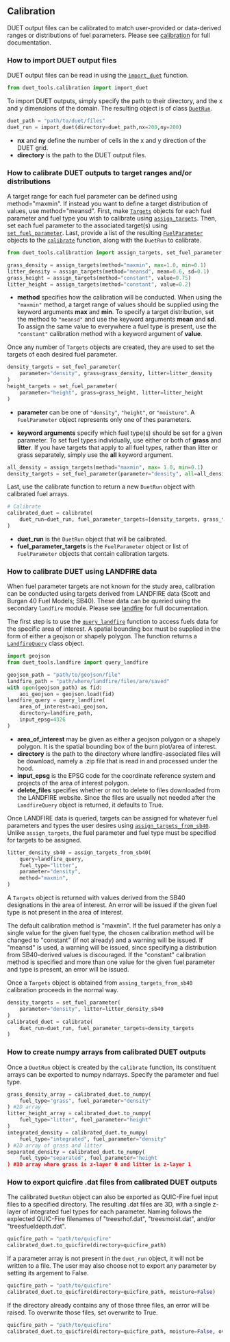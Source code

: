 ## Calibration

DUET output files can be calibrated to match user-provided or data-derived ranges or distributions of fuel parameters. Please see [calibration](reference.md#duet_tools.calibration) for full documentation.

### How to import DUET output files

DUET output files can be read in using the [`import_duet`](reference.md#duet_tools.calibration.import_duet) function.

```python
from duet_tools.calibration import import_duet
```

To import DUET outputs, simply specify the path to their directory, and the x and y dimensions of the domain. The resulting object is of class [`DuetRun`](reference.md#duet_tools.calibration.DuetRun).

```python
duet_path = "path/to/duet/files"
duet_run = import_duet(directory=duet_path,nx=200,ny=200)
```

- **nx** and **ny** define the number of cells in the x and y direction of the DUET grid.
- **directory** is the path to the DUET output files.

### How to calibrate DUET outputs to target ranges and/or distributions

A target range for each fuel parameter can be defined using method="maxmin". If instead you want to define a target distribution of values, use method="meansd".
First, make [`Targets`](reference.md#duet_tools.calibration.Targets) objects for each fuel parameter and fuel type you wish to calibrate using [`assign_targets`](reference.md#duet_tools.calibration.assign_targets). Then, set each fuel parameter to the associated target(s) using [`set_fuel_parameter`](reference.md#duet_tools.calibration.set_fuel_parameter). Last, provide a list of the resulting [`FuelParameter`](reference.md#duet_tools.calibration.FuelParameter) objects to the [`calibrate`](reference.md#duet_tools.calibration.calibrate) function, along with the `DuetRun` to calibrate.

```python
from duet_tools.calibrattion import assign_targets, set_fuel_parameter, calibrate

grass_density = assign_targets(method="maxmin", max=1.0, min=0.1)
litter_density = assign_targets(method="meansd", mean=0.6, sd=0.1)
grass_height = assign_targets(method="constant", value=0.75)
litter_height = assign_targets(method="constant", value=0.2)
```

- **method** specifies how the calibration will be conducted. When using the `"maxmin"` method, a target range of values should be supplied using the keyword arguments **max** and **min**. To specify a target distribution, set the method to `"meansd"` and use the keyword arguments **mean** and **sd**. To assign the same value to everywhere a fuel type is present, use the `"constant"` calibration method with a keyword argument of **value**.

Once any number of `Targets` objects are created, they are used to set the targets of each desired fuel parameter.

```python
density_targets = set_fuel_parameter(
    parameter="density", grass=grass_density, litter=litter_density
)
height_targets = set_fuel_parameter(
    parameter="height", grass=grass_height, litter=litter_height
)
```
- **parameter** can be one of `"density"`, `"height"`, or `"moisture"`. A `FuelParameter` object represents only one of thes parameters.

- **keyword arguments** specify which fuel type(s) should be set for a given parameter. To set fuel types individually, use either or both of **grass** and **litter**. If you have targets that apply to all fuel types, rather than litter or grass separately, simply use the **all** keyword argument.

```python
all_density = assign_targets(method="maxmin", max= 1.0, min=0.1)
density_targets = set_fuel_parameter(parameter="density", all=all_density)
```

Last, use the calibrate function to return a new `DuetRun` object with calibrated fuel arrays.

```python
# Calibrate
calibrated_duet = calibrate(
    duet_run=duet_run, fuel_parameter_targets=[density_targets, grass_targets]
)
```

- **duet_run** is the `DuetRun` object that will be calibrated.
- **fuel_parameter_targets** is the `FuelParameter` object or list of `FuelParameter` objects that contain calibration targets.

### How to calibrate DUET using LANDFIRE data

When fuel parameter targets are not known for the study area, calibration can be conducted using targets derived from LANDFIRE data (Scott and Burgan 40 Fuel Models; SB40). These data can be queried using the secondary `landfire` module. Please see [landfire](reference.md#duet_tools.landfire) for full documentation.

The first step is to use the [`query_landfire`](reference.md#duet_tools.landfire.query_landfire) function to access fuels data for the specific area of interest. A spatial bounding box must be supplied in the form of either a geojson or shapely polygon. The function returns a [`LandfireQuery`](reference.md#duet_tools.landfire.LandfireQuery) class object.

```python
import geojson
from duet_tools.landfire import query_landfire

geojson_path = "path/to/geojson/file"
landfire_path = "path/where/landfire/files/are/saved"
with open(geojson_path) as fid:
    aoi_geojson = geojson.load(fid)
landfire_query = query_landfire(
    area_of_interest=aoi_geojson,
    directory=landfire_path,
    input_epsg=4326
)
```

- **area_of_interest** may be given as either a geojson polygon or a shapely polygon. It is the spatial bounding box of the burn plot/area of interest.
- **directory** is the path to the directory where landfire-associated files will be download, namely a .zip file that is read in and processed under the hood.
- **input_epsg** is the EPSG code for the coordinate reference system and projects of the area of interest polygon.
- **delete_files** specifies whether or not to delete to files downloaded from the LANDFIRE website. Since the files are usually not needed after the `LandfireQuery` object is returned, it defaults to True.

Once LANDFIRE data is queried, targets can be assigned for whatever fuel parameters and types the user desires using [`assign_targets_from_sb40`](reference.md#duet_tools.calibration.assign_targets_from_sb40). Unlike `assign_targets`, the fuel parameter and fuel type must be specified for targets to be assigned.

```python
litter_density_sb40 = assign_targets_from_sb40(
    query=landfire_query,
    fuel_type="litter",
    parameter="density",
    method="maxmin",
)
```

A `Targets` object is returned with values derived from the SB40 designations in the area of interest. An error will be issued if the given fuel type is not present in the area of interest.

The default calibration method is "maxmin". If the fuel parameter has only a single value for the given fuel type, the chosen calibration method will be changed to "constant" (if not already) and a warning will be issued. If "meansd" is used, a warning will be issued, since specifying a distribution from SB40-derived values is discouraged. If the "constant" calibration method is specified and more than one value for the given fuel parameter and type is present, an error will be issued.

Once a `Targets` object is obtained from `assing_targets_from_sb40` calibration proceeds in the normal way.

```python
density_targets = set_fuel_parameter(
    parameter="density", litter=litter_density_sb40
)
calibrated_duet = calibrate(
    duet_run=duet_run, fuel_parameter_targets=density_targets
)
```

### How to create numpy arrays from calibrated DUET outputs

Once a `DuetRun` object is created by the `calibrate` function, its constituent arrays can be exported to numpy ndarrays. Specify the parameter and fuel type.

```python
grass_density_array = calibrated_duet.to_numpy(
    fuel_type="grass", fuel_parameter="density"
) #2D array
litter_height_array = calibrated_duet.to_numpy(
    fuel_type="litter", fuel_parameter="height"
)
integrated_density = calibrated_duet.to_numpy(
    fuel_type="integrated", fuel_parameter="density"
) #2D array of grass and litter
separated_density = calibrated_duet.to_numpy(
    fuel_type="separated", fuel_parameter="height
) #3D array where grass is z-layer 0 and litter is z-layer 1
```

### How to export quicfire .dat files from calibrated DUET outputs

The calibrated `DuetRun` object can also be exported as QUIC-Fire fuel input files to a specified directory. The resulting .dat files are 3D, with a single z-layer of integrated fuel types for each parameter. Naming follows the explected QUIC-Fire filenames of "treesrhof.dat", "treesmoist.dat", and/or "treesfueldepth.dat".

```python
quicfire_path = "path/to/quicfire"
calibrated_duet.to_quicfire(directory=quicfire_path)
```

If a parameter array is not present in the `duet_run` object, it will not be written to a file. The user may also choose not to export any parameter by setting its argement to False.

```python
quicfire_path = "path/to/quicfire"
calibrated_duet.to_quicfire(directory=quicfire_path, moisture=False)
```

If the directory already contains any of those three files, an error will be raised. To overwrite those files, set overwrite to True.

```python
quicfire_path = "path/to/quicfire"
calibrated_duet.to_quicfire(directory=quicfire_path, moisture=False, overwrite=True)
```
